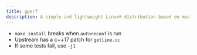 ```yaml
---
title: gperf
description: A simple and lightweight Linux® distribution based on musl libc and toybox
---
```


- `make install` breaks when `autoreconf` is run
- Upstream has a c++17 patch for `getline.cc`
- If some tests fail, use `-j1`
